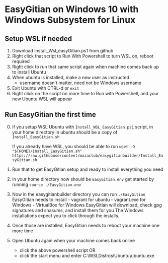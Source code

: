 # EasyGitian on Windows 10 with Windows Subsystem for Linux

## Setup WSL if needed
  1. Download Install_Wsl_easyGitian.ps1 from github
  2. Right click that script to Run With Powershell  to turn WSL on, reboot required
  3. Right click to run that same script again when machine comes back up to install Ubuntu
  4. When ubuntu is installed, make a new user as instructed
     - username doesn't matter, need not be Windows username
  5. Exit Ubuntu with CTRL-d or ```exit```
  6. Right click on the script on more time to Run with Powershell, and your new Ubuntu WSL will appear


## Run EasyGitian the first time 
   0. If you setup WSL Ubuntu with ```Install_WSL_EasyGitian.ps1``` script, 
      in your home directory in ubuntu should be a copy of ```Install_EasyGitian.sh```
      
      If you already have WSL, you should be able to run 
        ```wget -O "${HOME}/Install_EasyGitian.sh" https://raw.githubusercontent/mazaclub/easygitianbuilder/Install_EasyGitian.sh```

   1. Run that to get EasyGitian setup and ready to install everything you need
   2. In your home directory now should be ```EasyGitian.env``` get started by running 
      ```source ./EasyGitian.env```
   3. Now in the easygitianbuilder directory you can run 
      ```./EasyGitian```
        EasyGitian needs to install
          - vagrant for ubuntu
          - vagrant.exe for Windows
          - VirtualBox for Windows
        EasyGitian will download, check gpg signatures and shasums, and install them for you
        The Windows installations expect you to click through the installs. 
   4. Once those are installed, EasyGitian needs to reboot your machine one more time
   5. Open Ubuntu again when your machine comes back online
         - click the above powershell script OR
         - click the start menu and enter C:\WSLDistros\Ubuntu\ubuntu.exe

 

 

